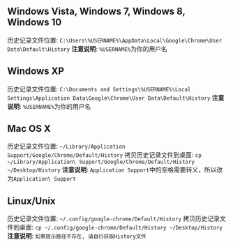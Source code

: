 ## Windows Vista, Windows 7,  Windows 8, Windows 10
历史记录文件位置: `C:\Users\%USERNAME%\AppData\Local\Google\Chrome\User Data\Default\History`
**注意说明**: `%USERNAME%`为你的用户名



## Windows XP

历史记录文件位置: `C:\Documents and Settings\%USERNAME%\Local Settings\Application Data\Google\Chrome\User Data\Default\History`
**注意说明**: `%USERNAME%`为你的用户名




## Mac OS X

历史记录文件位置: `~/Library/Application Support/Google/Chrome/Default/History`
拷贝历史记录文件到桌面: `cp ~/Library/Application\ Support/Google/Chrome/Default/History ~/Desktop/History`
**注意说明**: `Application Support`中的空格需要转义，所以改为`Application\ Support`



## Linux/Unix
历史记录文件位置:  `~/.config/google-chrome/Default/History`
拷贝历史记录文件到桌面: `cp ~/.config/google-chrome/Default/History ~/Desktop/History`
**注意说明**: `如果提示路径不存在, 请自行获取History文件`